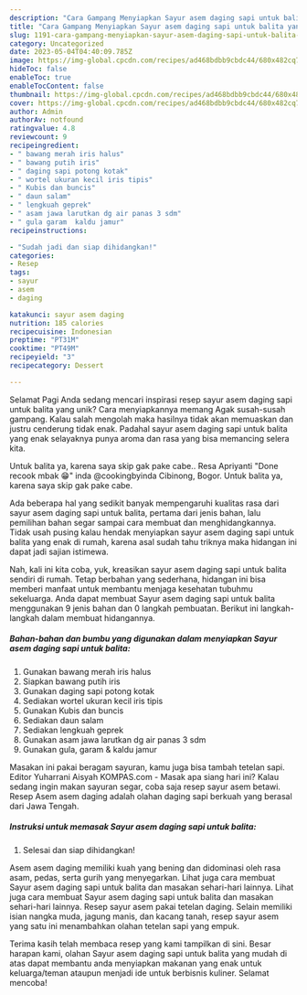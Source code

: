 ```yaml
---
description: "Cara Gampang Menyiapkan Sayur asem daging sapi untuk balita yang Lezat Sekali"
title: "Cara Gampang Menyiapkan Sayur asem daging sapi untuk balita yang Lezat Sekali"
slug: 1191-cara-gampang-menyiapkan-sayur-asem-daging-sapi-untuk-balita-yang-lezat-sekali
category: Uncategorized
date: 2023-05-04T04:40:09.785Z
image: https://img-global.cpcdn.com/recipes/ad468bdbb9cbdc44/680x482cq70/sayur-asem-daging-sapi-untuk-balita-foto-resep-utama.jpg
hideToc: false
enableToc: true
enableTocContent: false
thumbnail: https://img-global.cpcdn.com/recipes/ad468bdbb9cbdc44/680x482cq70/sayur-asem-daging-sapi-untuk-balita-foto-resep-utama.jpg
cover: https://img-global.cpcdn.com/recipes/ad468bdbb9cbdc44/680x482cq70/sayur-asem-daging-sapi-untuk-balita-foto-resep-utama.jpg
author: Admin
authorAv: notfound
ratingvalue: 4.8
reviewcount: 9
recipeingredient:
- " bawang merah iris halus"
- " bawang putih iris"
- " daging sapi potong kotak"
- " wortel ukuran kecil iris tipis"
- " Kubis dan buncis"
- " daun salam"
- " lengkuah geprek"
- " asam jawa larutkan dg air panas 3 sdm"
- " gula garam  kaldu jamur"
recipeinstructions:

- "Sudah jadi dan siap dihidangkan!"
categories:
- Resep
tags:
- sayur
- asem
- daging

katakunci: sayur asem daging 
nutrition: 185 calories
recipecuisine: Indonesian
preptime: "PT31M"
cooktime: "PT49M"
recipeyield: "3"
recipecategory: Dessert

---
```



Selamat Pagi Anda sedang mencari inspirasi resep sayur asem daging sapi untuk balita yang unik? Cara menyiapkannya memang Agak susah-susah gampang. Kalau salah mengolah maka hasilnya tidak akan memuaskan dan justru cenderung tidak enak. Padahal sayur asem daging sapi untuk balita yang enak selayaknya punya aroma dan rasa yang bisa memancing selera kita.


Untuk balita ya, karena saya skip gak pake cabe.. Resa Apriyanti &#34;Done recook mbak 😁&#34; inda @cookingbyinda Cibinong, Bogor. Untuk balita ya, karena saya skip gak pake cabe.

Ada beberapa hal yang sedikit banyak mempengaruhi kualitas rasa dari sayur asem daging sapi untuk balita, pertama dari jenis bahan, lalu pemilihan bahan segar sampai cara membuat dan menghidangkannya. Tidak usah pusing kalau hendak menyiapkan sayur asem daging sapi untuk balita yang enak di rumah, karena asal sudah tahu triknya maka hidangan ini dapat jadi sajian istimewa.


Nah, kali ini kita coba, yuk, kreasikan sayur asem daging sapi untuk balita sendiri di rumah. Tetap berbahan yang sederhana, hidangan ini bisa memberi manfaat untuk membantu menjaga kesehatan tubuhmu sekeluarga. Anda dapat membuat Sayur asem daging sapi untuk balita menggunakan 9 jenis bahan dan 0 langkah pembuatan. Berikut ini langkah-langkah dalam membuat hidangannya.

<!--inarticleads1-->

##### Bahan-bahan dan bumbu yang digunakan dalam menyiapkan Sayur asem daging sapi untuk balita:

1. Gunakan  bawang merah iris halus
1. Siapkan  bawang putih iris
1. Gunakan  daging sapi potong kotak
1. Sediakan  wortel ukuran kecil iris tipis
1. Gunakan  Kubis dan buncis
1. Sediakan  daun salam
1. Sediakan  lengkuah geprek
1. Gunakan  asam jawa larutkan dg air panas 3 sdm
1. Gunakan  gula, garam &amp; kaldu jamur


Masakan ini pakai beragam sayuran, kamu juga bisa tambah tetelan sapi. Editor Yuharrani Aisyah KOMPAS.com - Masak apa siang hari ini? Kalau sedang ingin makan sayuran segar, coba saja resep sayur asem betawi. Resep Asem asem daging adalah olahan daging sapi berkuah yang berasal dari Jawa Tengah. 

<!--inarticleads2-->

##### Instruksi untuk memasak Sayur asem daging sapi untuk balita:


1. Selesai dan siap dihidangkan!

Asem asem daging memiliki kuah yang bening dan didominasi oleh rasa asam, pedas, serta gurih yang menyegarkan. Lihat juga cara membuat Sayur asem daging sapi untuk balita dan masakan sehari-hari lainnya. Lihat juga cara membuat Sayur asem daging sapi untuk balita dan masakan sehari-hari lainnya. Resep sayur asem pakai tetelan daging. Selain memiliki isian nangka muda, jagung manis, dan kacang tanah, resep sayur asem yang satu ini menambahkan olahan tetelan sapi yang empuk. 

Terima kasih telah membaca resep yang kami tampilkan di sini. Besar harapan kami, olahan Sayur asem daging sapi untuk balita yang mudah di atas dapat membantu anda menyiapkan makanan yang enak untuk keluarga/teman ataupun menjadi ide untuk berbisnis kuliner. Selamat mencoba!
